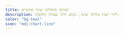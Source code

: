 ```yaml
---
title: תמיכה בתהליכי שינוי ארגוניים
description: ליווי ויעוץ בהליכי שינוי, גיבוש דרכי פעולה וחלופות.
color: "bg-teal"
icon: "mdi:chart-line"
---
```

